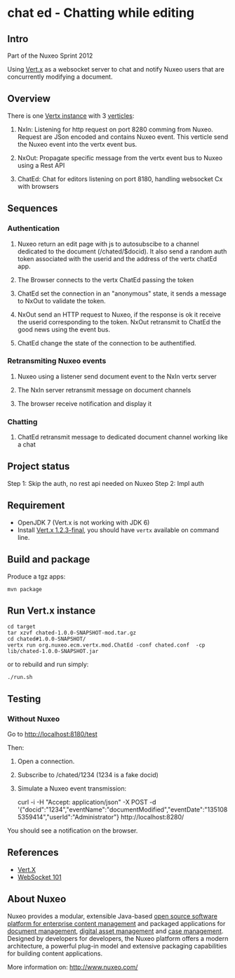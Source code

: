 chat ed - Chatting while editing
=================


## Intro

Part of the Nuxeo Sprint 2012

Using [Vert.x](http://vertx.io/) as a websocket server to chat and
notify Nuxeo users that are concurrently modifying a document.

## Overview

There is one [Vertx instance](http://vertx.io/manual.html#vertx-instances) with 3
  [verticles](http://vertx.io/manual.html#verticle):
  
  1. NxIn: Listening for http request on port 8280 comming from Nuxeo.
     Request are JSon encoded and contains Nuxeo event. This verticle
     send the Nuxeo event into the vertx event bus.
    
  2. NxOut: Propagate specific message from the vertx event bus to Nuxeo
     using a Rest API
    
  3. ChatEd: Chat for editors listening on port 8180, handling
     websocket Cx with browsers


## Sequences

### Authentication
  
  1.  Nuxeo return an edit page with js to autosubscibe to a channel
  dedicated to the document (/chated/$docid). It also send a random
  auth token associated with the userid and the address of the vertx
  chatEd app.
    
  2. The Browser connects to the vertx ChatEd passing the token
  
  3. ChatEd set the connection in an "anonymous" state, it sends a
  message to NxOut to validate the token.
    
  4. NxOut send an HTTP request to Nuxeo, if the response is ok it
  receive the userid corresponding to the token. NxOut retransmit
  to ChatEd the good news using the event bus.
    
  5. ChatEd change the state of the connection to be authentified.


### Retransmiting Nuxeo events
  
  1. Nuxeo using a listener send document event to the NxIn vertx server
  
  2. The NxIn server retransmit message on document channels
  
  3. The browser receive notification and display it


### Chatting
  
  1. ChatEd retransmit message to dedicated document channel working
  like a chat


## Project status

 Step 1: Skip the auth, no rest api needed on Nuxeo
 Step 2: Impl auth

## Requirement

- OpenJDK 7 (Vert.x is not working with JDK 6)
- Install [Vert.x 1.2.3-final](http://vertx.io/install.html), you
  should have `vertx` available on command line.

## Build and package

Produce a tgz apps:

    mvn package

## Run Vert.x instance

    cd target
    tar xzvf chated-1.0.0-SNAPSHOT-mod.tar.gz
    cd chated#1.0.0-SNAPSHOT/
    vertx run org.nuxeo.ecm.vertx.mod.ChatEd -conf chated.conf  -cp lib/chated-1.0.0-SNAPSHOT.jar

or to rebuild and run simply:

    ./run.sh


## Testing

### Without Nuxeo

Go to [http://localhost:8180/test](http://localhost:8180/test)

Then:

1. Open a connection.
2. Subscribe to /chated/1234 (1234 is a fake docid)
3. Simulate a Nuxeo event transmission:

    curl -i -H "Accept: application/json" -X POST -d '{"docid":"1234","eventName":"documentModified","eventDate":"1351085359414","userId":"Administrator"} http://localhost:8280/

You should see a notification on the browser.

## References

- [Vert.X](http://vertx.io/) 
- [WebSocket 101](http://lucumr.pocoo.org/2012/9/24/websockets-101/)

## About Nuxeo

Nuxeo provides a modular, extensible Java-based [open source software platform for enterprise content management](http://www.nuxeo.com/en/products/ep) and packaged applications for [document management](http://www.nuxeo.com/en/products/document-management), [digital asset management](http://www.nuxeo.com/en/products/dam) and [case management](http://www.nuxeo.com/en/products/case-management). Designed by developers for developers, the Nuxeo platform offers a modern architecture, a powerful plug-in model and extensive packaging capabilities for building content applications.

More information on: <http://www.nuxeo.com/>
